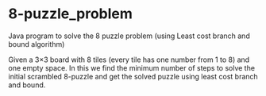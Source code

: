 # 8-puzzle_problem
Java program to solve the 8 puzzle problem (using  Least cost branch and bound algorithm)

Given a 3×3 board with 8 tiles (every tile has one number from 1 to 8) and one empty space.
In this we find the minimum number of steps to solve the initial scrambled 8-puzzle and get the solved puzzle using least cost branch and bound.
